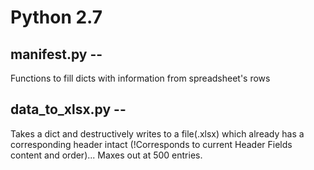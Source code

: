 # Python 2.7
## manifest.py --
Functions to fill dicts with information from spreadsheet's rows

## data_to_xlsx.py --
Takes a dict and destructively writes to a file(.xlsx) which already has a corresponding header intact (!Corresponds to current Header Fields content and order)... Maxes out at 500 entries.


